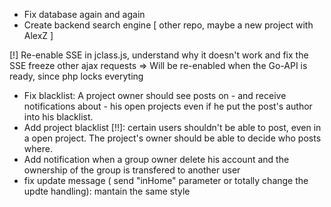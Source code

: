 - Fix database again and again
- Create backend search engine [ other repo, maybe a new project with AlexZ ]

[!] Re-enable SSE in jclass.js, understand why it doesn't work and fix the SSE freeze other ajax requests
    => Will be re-enabled when the Go-API is ready, since php locks everyting
- Fix blacklist: A project owner should see posts on - and receive notifications about - his open projects even if he put the post's author into his blacklist.
- Add project blacklist [!!]: certain users shouldn't be able to post, even in a open project. The project's owner should be able to decide who posts where.
- Add notification when a group owner delete his account and the ownership of the group is transfered to another user
- fix update message ( send "inHome" parameter or totally change the updte handling): mantain the same style
